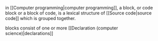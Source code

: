 in [[Computer programming|computer programming]], a block, or code block or a block of code, is a lexical structure of [[Source code|source code]] which is grouped together. 

blocks consist of one or more [[Declaration (computer science)|declarations]]